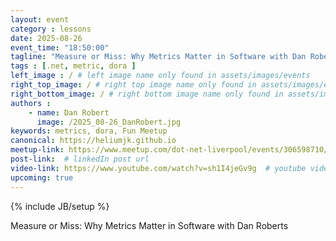 ```yaml
---
layout: event
category : lessons
date: 2025-08-26
event_time: "18:50:00"
tagline: "Measure or Miss: Why Metrics Matter in Software with Dan Roberts"
tags : [.net, metric, dora ]
left_image : / # left image name only found in assets/images/events
right_top_image: / # right top image name only found in assets/images/events
right_bottom_image: / # right bottom image name only found in assets/images/events
authors : 
    - name: Dan Robert
      image: /2025_08-26_DanRobert.jpg
keywords: metrics, dora, Fun Meetup
canonical: https://heliumjk.github.io
meetup-link: https://www.meetup.com/dot-net-liverpool/events/306598710/?eventOrigin=group_upcoming_events
post-link:  # linkedIn post url
video-link: https://www.youtube.com/watch?v=sh1I4jeGv9g  # youtube video url if recorded
upcoming: true
---
```

{% include JB/setup %}

Measure or Miss: Why Metrics Matter in Software with Dan Roberts 